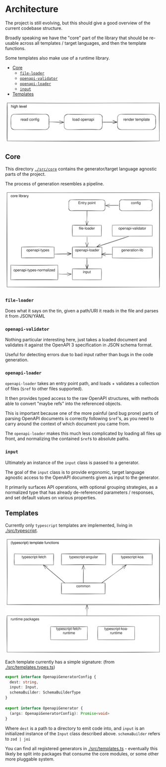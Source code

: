# Architecture

The project is still evolving, but this should give a good overview
of the current codebase structure.

Broadly speaking we have the "core" part of the library that should be re-usable
across all templates / target languages, and then the template functions.

Some templates also make use of a runtime library.

<!-- toc -->

- [Core](#core)
  - [`file-loader`](#file-loader)
  - [`openapi-validator`](#openapi-validator)
  - [`openapi-loader`](#openapi-loader)
  - [`input`](#input)
- [Templates](#templates)

<!-- tocstop -->

![high level architecture](./architecture_high_level.svg)

## Core

This directory [`./src/core`](./src/core) contains the generator/target language agnostic parts of the project.

The process of generation resembles a pipeline.

![core architecture](./architecture_core.svg)

### `file-loader`

Does what it says on the tin, given a path/URI it reads in the file and parses
it from JSON/YAML

### `openapi-validator`

Nothing particular interesting here, just takes a loaded document and validates
it against the OpenAPI 3 specification in JSON schema format.

Useful for detecting errors due to bad input rather than bugs in the
code generation.

### `openapi-loader`

`openapi-loader` takes an entry point path, and loads + validates a collection
of files (`$ref` to other files supported).

It then provides typed access to the raw OpenAPI structures, with methods able
to convert "maybe refs" into the referenced objects.

This is important because one of the more painful (and bug prone) parts of
parsing OpenAPI documents is correctly following `$ref`'s, as you need to carry
around the context of which document you came from.

The `openapi-loader` makes this much less complicated by loading all files up front, and normalizing
the contained `$ref`s to absolute paths.

### `input`

Ultimately an instance of the `input` class is passed to a generator.

The goal of the `input` class is to provide ergonomic, target language agnostic access to
the OpenAPI documents given as input to the generator.

It primarily surfaces API operations, with optional grouping strategies, as a normalized type
that has already de-referenced parameters / responses, and set default values on various properties.

## Templates

Currently only `typescript` templates are implemented, living in [./src/typescript](./src/typescript).

![templates architecture](./architecture_templates.svg)

Each template currently has a simple signature:
(from [./src/templates.types.ts](./src/templates.types.ts))

```typescript
export interface OpenapiGeneratorConfig {
  dest: string,
  input: Input,
  schemaBuilder: SchemaBuilderType
}

export interface OpenapiGenerator {
  (args: OpenapiGeneratorConfig): Promise<void>
}
```

Where `dest` is a path to a directory to emit code into, and `input` is an initialized instance
of the `Input` class described above. `schemaBuilder` refers to `zod | joi`

You can find all registered generators in [./src/templates.ts](./src/templates.ts) - eventually this likely be split into
packages that consume the core modules, or some other more pluggable system.
